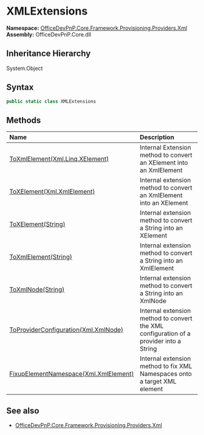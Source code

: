 # XMLExtensions
  

**Namespace:** [OfficeDevPnP.Core.Framework.Provisioning.Providers.Xml](OfficeDevPnP.Core.Framework.Provisioning.Providers.Xml.md)  
**Assembly:** OfficeDevPnP.Core.dll  
## Inheritance Hierarchy
System.Object  
## Syntax
```C#
public static class XMLExtensions
```
## Methods
|**Name**|**Description**|
|:-----|:-----|
| [ToXmlElement(Xml.Linq.XElement)](OfficeDevPnP.Core.Framework.Provisioning.Providers.Xml.XMLExtensions.ToXmlElementXml.Linq.XElement.md) | Internal Extension method to convert an XElement into an XmlElement
| [ToXElement(Xml.XmlElement)](OfficeDevPnP.Core.Framework.Provisioning.Providers.Xml.XMLExtensions.ToXElementXml.XmlElement.md) | Internal extension method to convert an XmlElement into an XElement
| [ToXElement(String)](OfficeDevPnP.Core.Framework.Provisioning.Providers.Xml.XMLExtensions.ToXElementString.md) | Internal extension method to convert a String into an XElement
| [ToXmlElement(String)](OfficeDevPnP.Core.Framework.Provisioning.Providers.Xml.XMLExtensions.ToXmlElementString.md) | Internal extension method to convert a String into an XmlElement
| [ToXmlNode(String)](OfficeDevPnP.Core.Framework.Provisioning.Providers.Xml.XMLExtensions.ToXmlNodeString.md) | Internal extension method to convert a String into an XmlNode
| [ToProviderConfiguration(Xml.XmlNode)](OfficeDevPnP.Core.Framework.Provisioning.Providers.Xml.XMLExtensions.ToProviderConfigurationXml.XmlNode.md) | Internal extension method to convert the XML configuration of a provider into a String
| [FixupElementNamespace(Xml.XmlElement)](OfficeDevPnP.Core.Framework.Provisioning.Providers.Xml.XMLExtensions.FixupElementNamespaceXml.XmlElement.md) | Internal extension method to fix XML Namespaces onto a target XML element
## See also
- [OfficeDevPnP.Core.Framework.Provisioning.Providers.Xml](OfficeDevPnP.Core.Framework.Provisioning.Providers.Xml.md)
